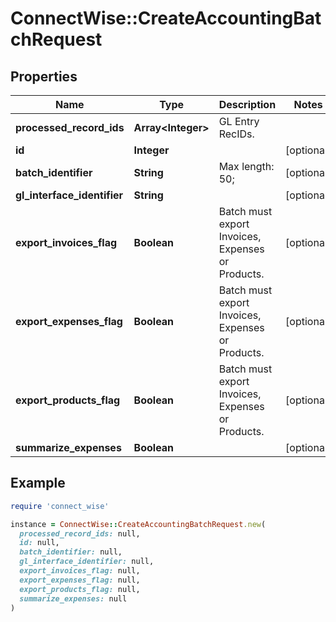 # ConnectWise::CreateAccountingBatchRequest

## Properties

| Name | Type | Description | Notes |
| ---- | ---- | ----------- | ----- |
| **processed_record_ids** | **Array&lt;Integer&gt;** | GL Entry RecIDs. |  |
| **id** | **Integer** |  | [optional] |
| **batch_identifier** | **String** |  Max length: 50; | [optional] |
| **gl_interface_identifier** | **String** |  | [optional] |
| **export_invoices_flag** | **Boolean** | Batch must export Invoices, Expenses or Products. | [optional] |
| **export_expenses_flag** | **Boolean** | Batch must export Invoices, Expenses or Products. | [optional] |
| **export_products_flag** | **Boolean** | Batch must export Invoices, Expenses or Products. | [optional] |
| **summarize_expenses** | **Boolean** |  | [optional] |

## Example

```ruby
require 'connect_wise'

instance = ConnectWise::CreateAccountingBatchRequest.new(
  processed_record_ids: null,
  id: null,
  batch_identifier: null,
  gl_interface_identifier: null,
  export_invoices_flag: null,
  export_expenses_flag: null,
  export_products_flag: null,
  summarize_expenses: null
)
```

